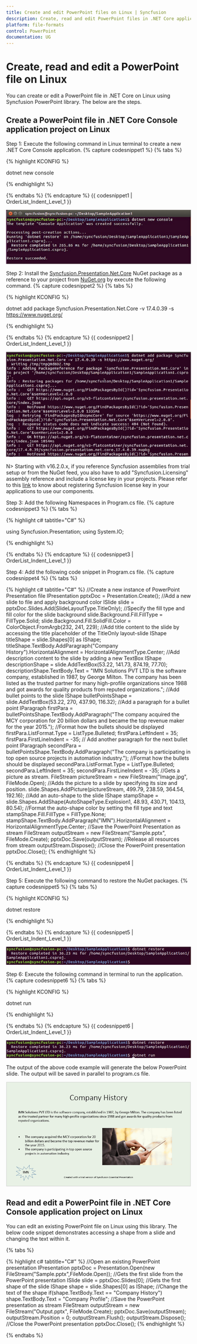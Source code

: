 ```yaml
---
title: Create and edit PowerPoint files on Linux | Syncfusion
description: Create, read and edit PowerPoint files in .NET Core application on Linux using Syncfusion .NET Core PowerPoint library (Presentation) without Microsoft Office
platform: file-formats
control: PowerPoint
documentation: UG
---
```

# Create, read and edit a PowerPoint file on Linux

You can create or edit a PowerPoint file in .NET Core on Linux using Syncfusion PowerPoint library. The below are the steps.

## Create a PowerPoint file in .NET Core Console application project on Linux

Step 1: Execute the following command in Linux terminal to create a new .NET Core Console application.
{% capture codesnippet1 %}
{% tabs %}

{% highlight KCONFIG %}

dotnet new console

{% endhighlight %}

{% endtabs %}
{% endcapture %}
{{ codesnippet1 | OrderList_Indent_Level_1 }}

![Create .NET Core console project](Workingwith_Linux/CreateCore.png)

Step 2: Install the [Syncfusion.Presentation.Net.Core](https://www.nuget.org/packages/Syncfusion.Presentation.Net.Core) NuGet package as a reference to your project from [NuGet.org](https://www.nuget.org/) by execute the following command.
{% capture codesnippet2 %}
{% tabs %}

{% highlight KCONFIG %}

dotnet add package Syncfusion.Presentation.Net.Core -v 17.4.0.39 -s https://www.nuget.org/

{% endhighlight %}

{% endtabs %}
{% endcapture %}
{{ codesnippet2 | OrderList_Indent_Level_1 }}

![Install NuGet packages](Workingwith_Linux/InstallNuGetPackages.png)

N> Starting with v16.2.0.x, if you reference Syncfusion assemblies from trial setup or from the NuGet feed, you also have to add "Syncfusion.Licensing" assembly reference and include a license key in your projects. Please refer to this [link](https://help.syncfusion.com/common/essential-studio/licensing/license-key) to know about registering Syncfusion license key in your applications to use our components.

Step 3: Add the following Namespaces in Program.cs file.
{% capture codesnippet3 %}
{% tabs %}

{% highlight c# tabtitle="C#" %}

using Syncfusion.Presentation;
using System.IO;

{% endhighlight %}

{% endtabs %}
{% endcapture %}
{{ codesnippet3 | OrderList_Indent_Level_1 }}

Step 4: Add the following code snippet in Program.cs file.
{% capture codesnippet4 %}
{% tabs %}

{% highlight c# tabtitle="C#" %}
//Create a new instance of PowerPoint Presentation file
IPresentation pptxDoc = Presentation.Create();
//Add a new slide to file and apply background color
ISlide slide = pptxDoc.Slides.Add(SlideLayoutType.TitleOnly);
//Specify the fill type and fill color for the slide background 
slide.Background.Fill.FillType = FillType.Solid;
slide.Background.Fill.SolidFill.Color = ColorObject.FromArgb(232, 241, 229);
//Add title content to the slide by accessing the title placeholder of the TitleOnly layout-slide
IShape titleShape = slide.Shapes[0] as IShape;
titleShape.TextBody.AddParagraph("Company History").HorizontalAlignment = HorizontalAlignmentType.Center;
//Add description content to the slide by adding a new TextBox
IShape descriptionShape = slide.AddTextBox(53.22, 141.73, 874.19, 77.70);
descriptionShape.TextBody.Text = "IMN Solutions PVT LTD is the software company, established in 1987, by George Milton. The company has been listed as the trusted partner for many high-profile organizations since 1988 and got awards for quality products from reputed organizations.";
//Add bullet points to the slide
IShape bulletPointsShape = slide.AddTextBox(53.22, 270, 437.90, 116.32);
//Add a paragraph for a bullet point
IParagraph firstPara = bulletPointsShape.TextBody.AddParagraph("The company acquired the MCY corporation for 20 billion dollars and became the top revenue maker for the year 2015.");
//Format how the bullets should be displayed
firstPara.ListFormat.Type = ListType.Bulleted;
firstPara.LeftIndent = 35;
firstPara.FirstLineIndent = -35;
// Add another paragraph for the next bullet point
IParagraph secondPara = bulletPointsShape.TextBody.AddParagraph("The company is participating in top open source projects in automation industry.");
//Format how the bullets should be displayed
secondPara.ListFormat.Type = ListType.Bulleted;
secondPara.LeftIndent = 35;
secondPara.FirstLineIndent = -35;
//Gets a picture as stream.
FileStream pictureStream = new FileStream("Image.jpg", FileMode.Open);
//Adds the picture to a slide by specifying its size and position.
slide.Shapes.AddPicture(pictureStream, 499.79, 238.59, 364.54, 192.16);
//Add an auto-shape to the slide
IShape stampShape = slide.Shapes.AddShape(AutoShapeType.Explosion1, 48.93, 430.71, 104.13, 80.54);
//Format the auto-shape color by setting the fill type and text
stampShape.Fill.FillType = FillType.None;
stampShape.TextBody.AddParagraph("IMN").HorizontalAlignment = HorizontalAlignmentType.Center;
//Save the PowerPoint Presentation as stream
FileStream outputStream = new FileStream("Sample.pptx", FileMode.Create);
pptxDoc.Save(outputStream);
//Release all resources from stream
outputStream.Dispose();
//Close the PowerPoint presentation
pptxDoc.Close();
{% endhighlight %}

{% endtabs %}
{% endcapture %}
{{ codesnippet4 | OrderList_Indent_Level_1 }}

Step 5: Execute the following command to restore the NuGet packages.
{% capture codesnippet5 %}
{% tabs %}

{% highlight KCONFIG %}

dotnet restore

{% endhighlight %}

{% endtabs %}
{% endcapture %}
{{ codesnippet5 | OrderList_Indent_Level_1 }}

![Restore the NuGet packages](Workingwith_Linux/Restore.png)

Step 6: Execute the following command in terminal to run the application.
{% capture codesnippet6 %}
{% tabs %}

{% highlight KCONFIG %}

dotnet run

{% endhighlight %}

{% endtabs %}
{% endcapture %}
{{ codesnippet6 | OrderList_Indent_Level_1 }}

![Run the Applcation](Workingwith_Linux/Run.png)

The output of the above code example will generate the below PowerPoint slide. The output will be saved in parallel to program.cs file.

![.Net Core Console Output](Workingwith_Linux/GettingStartedSample.png)

## Read and edit a PowerPoint file in .NET Core Console application project on Linux

You can edit an existing PowerPoint file on Linux using this library. The below code snippet demonstrates accessing a shape from a slide and changing the text within it.

{% tabs %}

{% highlight c# tabtitle="C#" %}
//Open an existing PowerPoint presentation
IPresentation pptxDoc = Presentation.Open(new FileStream("Sample.pptx",FileMode.Open));
//Gets the first slide from the PowerPoint presentation
ISlide slide = pptxDoc.Slides[0];
//Gets the first shape of the slide
IShape shape = slide.Shapes[0] as IShape;
//Change the text of the shape
if(shape.TextBody.Text == "Company History")
    shape.TextBody.Text = "Company Profile";
//Save the PowerPoint presentation as stream
FileStream outputStream = new FileStream("Output.pptx", FileMode.Create);
pptxDoc.Save(outputStream);
outputStream.Position = 0;
outputStream.Flush();
outputStream.Dispose();
//Close the PowerPoint presentation
pptxDoc.Close();
{% endhighlight %}

{% endtabs %}